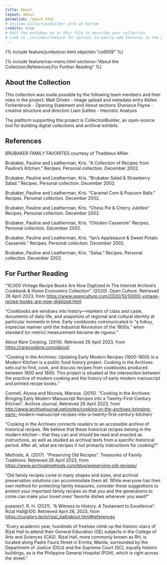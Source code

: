```yaml
---
title: About
layout: about
permalink: /about.html
# include CollectionBuilder info at bottom
credits: true
# Edit the markdown on in this file to describe your collection
# Look in _includes/feature for options to easily add features to the page
---
```


{% include feature/jumbotron.html objectid="coll009" %}

{% include feature/nav-menu.html sections="About the Collection;References;For Further Reading" %}

## About the Collection

This collection was made possible by the following team members and their roles in the project:
Matt Driven - image upload and metadata entry
Kellee Forkenbrock - Opening Statement and About sections
Shaniece Payne - creative structure and direction
Liam Suttles - Heuristic Analysis


The platform supporting this project is CollectionBuilder, an open-source tool for building digital collections and archival exhibits.


## References

BRUBAKER FAMILY FAVORITES courtesy of Thaddeus Miller

Brubaker, Pauline and Leatherman, Kris. "A Collection of Recipes from Pauline’s 
Kitchen." Recipes. Personal collection. December 2002.

Brubaker, Pauline and Leatherman, Kris. “Brubaker Salad & Strawberry Salad.” Recipes. 
Personal collection. December 2002.

Brubaker, Pauline and Leatherman, Kris. “Caramel Corn & Popcorn Balls.” Recipes. 
Personal collection. December 2002.

Brubaker, Pauline and Leatherman, Kris. “Chess Pie & Cherry Jubillee” Recipes. 
Personal collection. December 2002.

Brubaker, Pauline and Leatherman, Kris. “Chicken Casserole” Recipes. Personal 
collection. December 2002.

Brubaker, Pauline and Leatherman, Kris. “Ian’s Applesauce & Sweet Potato Casserole.” 
Recipes. Personal collection. December 2002.

Brubaker, Pauline and Leatherman, Kris. “Salsa.” Recipes. Personal collection. 
December 2002.

## For Further Reading

“10,000 Vintage Recipe Books Are Now Digitized in The Internet Archive’s 
Cookbook & Home Economics Collection”. (2020). Open Culture. Retrieved 26 April 2023, from https://www.openculture.com/2020/10/10000-vintage-recipe-books-are-now-digitized.html

“Cookbooks are windows into history—markers of class and caste, documents of daily life, and snapshots of regional and cultural identity at particular moments in time. Early cookbooks communicated in “a folksy, imprecise manner until the Industrial Revolution of the 1800s,” when standard (or metric) measurement became de rigueur.“

About Rare Cooking. (2014). Retrieved 26 April 2023, from 
https://rarecooking.com/about/ 

“Cooking in the Archives: Updating Early Modern Recipes (1600-1800) in a Modern Kitchen is a public food history project. Cooking in the Archives sets out to find, cook, and discuss recipes from cookbooks produced between 1600 and 1800. This project is situated at the intersection between the practice of modern cooking and the history of early modern manuscript and printed recipe books.“

Connell, Alyssa and Nicosia, Marissa. (2015). “Cooking in the Archives: Bringing 
Early Modern Manuscript Recipes into a Twenty-First-Century Kitchen”. 
Archive Journal. Retrieved 26 April 2023, from 
http://www.archivejournal.net/notes/cooking-in-the-archives-bringing-early-
modern-manuscript-recipes-into-a-twenty-first-century-kitchen/

“Cooking in the Archives connects readers to an accessible archive of historical recipes. We believe that these historical recipes belong in the modern kitchen – that they can and should be read and enacted as instructions, as well as studied as archival texts from a specific historical period. After all, what are recipes if not primarily instructions for cooking?”

Methods, A. (2017). “Preserving Old Recipes”. Treasuries of Family Traditions. 
Retrieved 26 April 2023, from https://www.archivalmethods.com/blog/preserving-old-recipes/

“Old family recipes come in many shapes and sizes, and archival preservation solutions can accommodate them all. While everyone has their own method for protecting family treasures, consider these suggestions to protect your important family recipes so that you and the generations to come can make your loved ones’ favorite dishes whenever you want!”

pvperez1, R. H. (2021). “A Witness to History. A Testament to Excellence”. Rizal 
Hall@100. Retrieved April 26, 2023, from https://curatory.tech/rizal_hall/about.html#references 

“Every academic year, hundreds of freshies climb up the historic stairs of Rizal 
Hall to attend their General Education (GE) subjects in the College of Arts and Sciences (CAS). Rizal Hall, more commonly known as RH, is located along Padre Faura Street in Ermita, Manila, surrounded by the Department of Justice (DOJ) and the Supreme Court (SC), equally historic buildings, as is the Philippine General Hospital (PGH), which is right across the street.”
